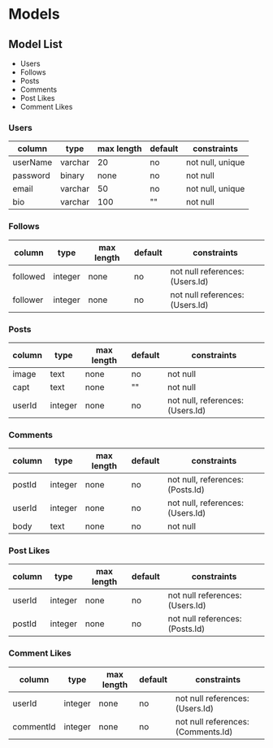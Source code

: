 # Models

## Model List

- Users
- Follows
- Posts
- Comments
- Post Likes
- Comment Likes

### Users

| column   | type    | max length | default | constraints      |
| -------- | ------- | ---------- | ------- | ---------------- |
| userName | varchar | 20         | no      | not null, unique |
| password | binary  | none       | no      | not null         |
| email    | varchar | 50         | no      | not null, unique |
| bio      | varchar | 100        | ""      | not null         |

### Follows

| column   | type    | max length | default | constraints                     |
| -------- | ------- | ---------- | ------- | ------------------------------- |
| followed | integer | none       | no      | not null references: (Users.Id) |
| follower | integer | none       | no      | not null references: (Users.Id) |

### Posts

| column | type    | max length | default | constraints                      |
| ------ | ------- | ---------- | ------- | -------------------------------- |
| image  | text    | none       | no      | not null                         |
| capt   | text    | none       | ""      | not null                         |
| userId | integer | none       | no      | not null, references: (Users.Id) |

### Comments

| column | type    | max length | default | constraints                      |
| ------ | ------- | ---------- | ------- | -------------------------------- |
| postId | integer | none       | no      | not null, references: (Posts.Id) |
| userId | integer | none       | no      | not null, references: (Users.Id) |
| body   | text    | none       | no      | not null                         |

### Post Likes

| column | type    | max length | default | constraints                     |
| ------ | ------- | ---------- | ------- | ------------------------------- |
| userId | integer | none       | no      | not null references: (Users.Id) |
| postId | integer | none       | no      | not null references: (Posts.Id) |

### Comment Likes

| column    | type    | max length | default | constraints                        |
| --------- | ------- | ---------- | ------- | ---------------------------------- |
| userId    | integer | none       | no      | not null references: (Users.Id)    |
| commentId | integer | none       | no      | not null references: (Comments.Id) |
